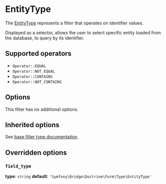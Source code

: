 # EntityType

The [EntityType](https://github.com/Kreyu/data-table-bundle/blob/main/src/Filter/Type/EntityType.php) represents a filter that operates on identifier values.

Displayed as a selector, allows the user to select specific entity loaded from the database, to query by its identifier.

## Supported operators

- `Operator::EQUAL`
- `Operator::NOT_EQUAL`
- `Operator::CONTAINS`
- `Operator::NOT_CONTAINS`

## Options

This filter has no additional options.

## Inherited options

See [base filter type documentation](https://github.com/Kreyu/data-table-bundle/blob/main/docs/filter/types/filter.md).

## Overridden options

### `field_type`

**type**: `string` **default**: `'Symfony\Bridge\Doctrine\Form\Type\EntityType'`
